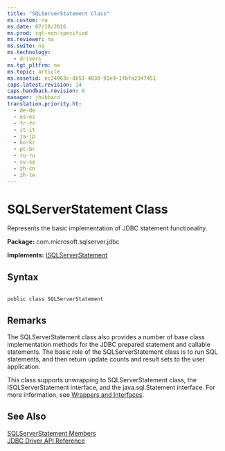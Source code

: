 ```yaml
---
title: "SQLServerStatement Class"
ms.custom: na
ms.date: 07/18/2016
ms.prod: sql-non-specified
ms.reviewer: na
ms.suite: na
ms.technology: 
  - drivers
ms.tgt_pltfrm: na
ms.topic: article
ms.assetid: ec24963c-8b51-4838-91e9-1fbfa2347451
caps.latest.revision: 14
caps.handback.revision: 0
manager: jhubbard
translation.priority.ht: 
  - de-de
  - es-es
  - fr-fr
  - it-it
  - ja-jp
  - ko-kr
  - pt-br
  - ru-ru
  - sv-se
  - zh-cn
  - zh-tw
---
```

# SQLServerStatement Class
  Represents the basic implementation of JDBC statement functionality.  
  
 **Package:** com.microsoft.sqlserver.jdbc  
  
 **Implements:** [ISQLServerStatement](../content/ISQLServerStatement-Interface.md)  
  
## Syntax  
  
```  
  
public class SQLServerStatement  
```  
  
## Remarks  
 The SQLServerStatement class also provides a number of base class implementation methods for the JDBC prepared statement and callable statements. The basic role of the SQLServerStatement class is to run SQL statements, and then return update counts and result sets to the user application.  
  
 This class supports unwrapping to SQLServerStatement class, the ISQLServerStatement interface, and the java.sql.Statement interface. For more information, see [Wrappers and Interfaces](../content/Wrappers-and-Interfaces.md).  
  
## See Also  
 [SQLServerStatement Members](../content/SQLServerStatement-Members.md)   
 [JDBC Driver API Reference](../content/JDBC-Driver-API-Reference.md)  
  
  